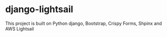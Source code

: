 # django-lightsail
This project is built on Python django, Bootstrap, Crispy Forms, Shpinx and AWS Lightsail 
